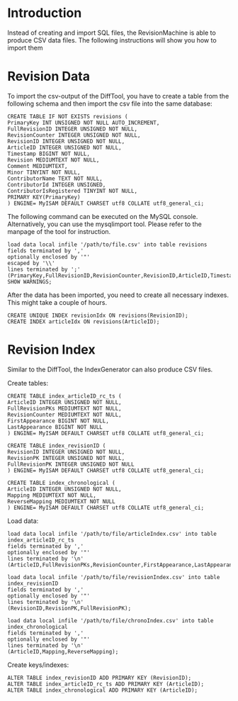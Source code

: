 # Introduction #

Instead of creating and import SQL files, the RevisionMachine is able to produce CSV data files. The following instructions will show you how to import them


# Revision Data #

To import the csv-output of the DiffTool, you have to create a table from the following schema and then import the csv file into the same database:

```
CREATE TABLE IF NOT EXISTS revisions (
PrimaryKey INT UNSIGNED NOT NULL AUTO_INCREMENT, 
FullRevisionID INTEGER UNSIGNED NOT NULL, 
RevisionCounter INTEGER UNSIGNED NOT NULL, 
RevisionID INTEGER UNSIGNED NOT NULL, 
ArticleID INTEGER UNSIGNED NOT NULL, 
Timestamp BIGINT NOT NULL, 
Revision MEDIUMTEXT NOT NULL, 
Comment MEDIUMTEXT, 
Minor TINYINT NOT NULL, 
ContributorName TEXT NOT NULL, 
ContributorId INTEGER UNSIGNED, 
ContributorIsRegistered TINYINT NOT NULL, 
PRIMARY KEY(PrimaryKey)
) ENGINE= MyISAM DEFAULT CHARSET utf8 COLLATE utf8_general_ci;
```

The following command can be executed on the MySQL console. Alternatively, you can use the mysqlimport tool. Please refer to the manpage of the tool for instruction.

```
load data local infile '/path/to/file.csv' into table revisions
fields terminated by ','
optionally enclosed by '"'
escaped by '\\'
lines terminated by ';'
(PrimaryKey,FullRevisionID,RevisionCounter,RevisionID,ArticleID,Timestamp,Revision,Comment,Minor,ContributorName,ContributorId,ContributorIsRegistered);
SHOW WARNINGS;
```

After the data has been imported, you need to create all necessary indexes. This might take a couple of hours.

```
CREATE UNIQUE INDEX revisionIdx ON revisions(RevisionID);
CREATE INDEX articleIdx ON revisions(ArticleID);
```

# Revision Index #
Similar to the DiffTool, the IndexGenerator can also produce CSV files.

Create tables:

```
CREATE TABLE index_articleID_rc_ts (
ArticleID INTEGER UNSIGNED NOT NULL, 
FullRevisionPKs MEDIUMTEXT NOT NULL, 
RevisionCounter MEDIUMTEXT NOT NULL, 
FirstAppearance BIGINT NOT NULL, 
LastAppearance BIGINT NOT NULL
) ENGINE= MyISAM DEFAULT CHARSET utf8 COLLATE utf8_general_ci;

CREATE TABLE index_revisionID (
RevisionID INTEGER UNSIGNED NOT NULL, 
RevisionPK INTEGER UNSIGNED NOT NULL, 
FullRevisionPK INTEGER UNSIGNED NOT NULL
) ENGINE= MyISAM DEFAULT CHARSET utf8 COLLATE utf8_general_ci;

CREATE TABLE index_chronological (
ArticleID INTEGER UNSIGNED NOT NULL, 
Mapping MEDIUMTEXT NOT NULL, 
ReverseMapping MEDIUMTEXT NOT NULL
) ENGINE= MyISAM DEFAULT CHARSET utf8 COLLATE utf8_general_ci;
```

Load data:

```
load data local infile '/path/to/file/articleIndex.csv' into table index_articleID_rc_ts
fields terminated by ','
optionally enclosed by '"'
lines terminated by '\n'
(ArticleID,FullRevisionPKs,RevisionCounter,FirstAppearance,LastAppearance);

load data local infile '/path/to/file/revisionIndex.csv' into table index_revisionID
fields terminated by ','
optionally enclosed by '"'
lines terminated by '\n'
(RevisionID,RevisionPK,FullRevisionPK);

load data local infile '/path/to/file/chronoIndex.csv' into table index_chronological
fields terminated by ','
optionally enclosed by '"'
lines terminated by '\n'
(ArticleID,Mapping,ReverseMapping);
```

Create keys/indexes:

```
ALTER TABLE index_revisionID ADD PRIMARY KEY (RevisionID);
ALTER TABLE index_articleID_rc_ts ADD PRIMARY KEY (ArticleID);
ALTER TABLE index_chronological ADD PRIMARY KEY (ArticleID);
```